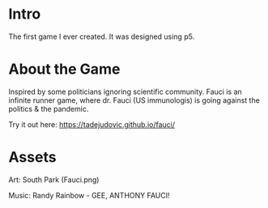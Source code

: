 # Intro 

The first game I ever created. It was designed using p5. 

# About the Game 

Inspired by some politicians ignoring scientific community. Fauci is an infinite runner game, where dr. Fauci (US immunologis) is going against the politics & the pandemic. 


Try it out here: https://tadejudovic.github.io/fauci/

# Assets 


Art: South Park (Fauci.png)

Music: Randy Rainbow - GEE, ANTHONY FAUCI!
